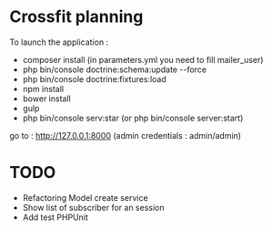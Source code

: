 Crossfit planning
=========

To launch the application :
 - composer install (in parameters.yml you need to fill mailer_user)
 - php bin/console doctrine:schema:update --force
 - php bin/console doctrine:fixtures:load
 - npm install
 - bower install
 - gulp
 - php bin/console serv:star (or php bin/console server:start)

go to : http://127.0.0.1:8000 (admin credentials : admin/admin)

TODO
=========
 - Refactoring Model create service
 - Show list of subscriber for an session
 - Add test PHPUnit

